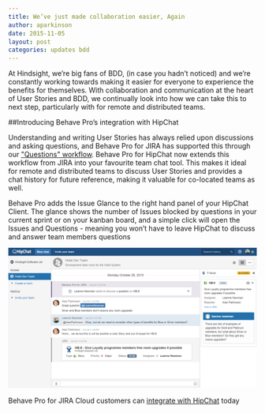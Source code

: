 ```yaml
---
title: We’ve just made collaboration easier, Again
author: aparkinson
date: 2015-11-05
layout: post
categories: updates bdd
---
```


At Hindsight, we’re big fans of BDD, (in case you hadn’t noticed) and we’re constantly working towards making it easier 
for everyone to experience the benefits for themselves. With collaboration and communication at the heart of User 
Stories and BDD, we continually look into how we can take this to next step, particularly with for remote and 
distributed teams.

##Introducing Behave Pro’s integration with HipChat
	
Understanding and writing User Stories has always relied upon discussions and asking questions, and Behave Pro for JIRA 
has supported this through our ["Questions" workflow](/blog/updates/bdd/2015/131/is-this-user-story-ready.html). Behave Pro for HipChat now extends this 
workflow from JIRA into your favourite team chat tool. This makes it ideal for remote and distributed teams to discuss 
User Stories and provides a chat history for future reference, making it valuable for co-located teams as well.
	
Behave Pro adds the Issue Glance to the right hand panel of your HipChat Client. The glance shows the number of Issues 
blocked by questions in your current sprint or on your kanban board, and a simple click will open the Issues and 
Questions - meaning you won’t have to leave HipChat to discuss and answer team members questions

<img src="/assets/images/post/hipchat/open-glance2.png"/>

Behave Pro for JIRA Cloud customers can [integrate with HipChat](https://www.hipchat.com/addons/pro.behave.hipchat) today
